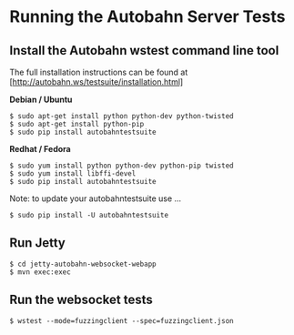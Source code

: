 Running the Autobahn Server Tests
=================================

Install the Autobahn wstest command line tool
---------------------------------------------

The full installation instructions can be found at [http://autobahn.ws/testsuite/installation.html]

**Debian / Ubuntu**

    $ sudo apt-get install python python-dev python-twisted
    $ sudo apt-get install python-pip
    $ sudo pip install autobahntestsuite

    
**Redhat / Fedora**

    $ sudo yum install python python-dev python-pip twisted
    $ sudo yum install libffi-devel
    $ sudo pip install autobahntestsuite

Note: to update your autobahntestsuite use ...

    $ sudo pip install -U autobahntestsuite

Run Jetty
---------

    $ cd jetty-autobahn-websocket-webapp
    $ mvn exec:exec


Run the websocket tests
-----------------------

    $ wstest --mode=fuzzingclient --spec=fuzzingclient.json


